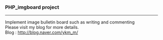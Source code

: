 ### PHP_imgboard project
___
Implement image bulletin board such as writing and commenting<br>
Please visit my blog for more details.<br>
Blog : <http://blog.naver.com/ykm_m/>
